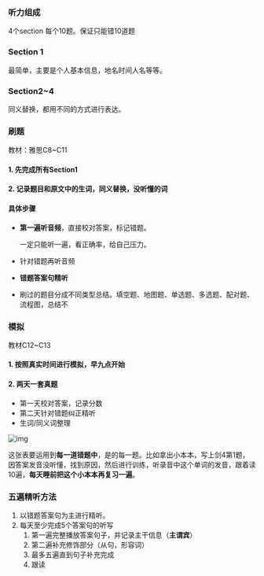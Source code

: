 ### 听力组成

4个section 每个10题。保证只能错10道题

### Section 1

最简单，主要是个人基本信息，地名时间人名等等。

### Section2~4

同义替换，都用不同的方式进行表达。



### 刷题

教材：雅思C8~C11

#### 1. 先完成所有Section1

#### 2. 记录题目和原文中的生词，同义替换，没听懂的词

#### 具体步骤

- **第一遍听音频**，直接校对答案，标记错题。

  一定只能听一遍，看正确率，给自己压力。

- 针对错题再听音频

- **错题答案句精听**

- 刷过的题目分成不同类型总结。填空题、地图题、单选题、多选题、配对题、流程图，总结不

### 模拟

教材C12~C13

#### 1. 按照真实时间进行模拟，早九点开始

#### 2. 两天一套真题

- 第一天校对答案，记录分数
- 第二天针对错题纠正精听
- 生词/同义词整理

![img](D:\好好学习\day-day-up\英语笔记\雅思学习\方法总结\pic\ct)

这张表要运用到**每一道错题中**，是的每一题。比如拿出小本本，写上剑4第1题，因答案发音没听懂，找到原因，然后进行训练，听录音中这个单词的发音，跟着读10遍，**每天睡前把这个小本本再复习一遍**。



### 五遍精听方法

1. 以错题答案句为主进行精听。
2. 每天至少完成5个答案句的听写
   1. 第一遍完整播放答案句子，并记录主干信息（**主谓宾**）
   2. 第二遍补充修饰部分（从句，形容词）
   3. 最多五遍直到句子补充完成
   4. 跟读